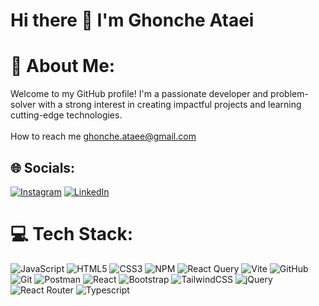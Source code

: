 # Hi there 👋 I'm Ghonche Ataei <br>          
# 💫 About Me:           
 Welcome to my GitHub profile! I'm a passionate developer and problem-solver with a strong interest in creating impactful projects and learning cutting-edge technologies.<br><br> How to reach me ghonche.ataee@gmail.com          
## 🌐 Socials:                          
[![Instagram](https://img.shields.io/badge/Instagram-%23E4405F.svg?logo=Instagram&logoColor=white)](https://instagram.com/ghonchehataei) [![LinkedIn](https://img.shields.io/badge/LinkedIn-%230077B5.svg?logo=linkedin&logoColor=white)](https://www.linkedin.com/in/ghonche-ataei-b96216290/)  

# 💻 Tech Stack:
![JavaScript](https://img.shields.io/badge/javascript-%23323330.svg?style=for-the-badge&logo=javascript&logoColor=%23F7DF1E)  ![HTML5](https://img.shields.io/badge/html5-%23E34F26.svg?style=for-the-badge&logo=html5&logoColor=white) ![CSS3](https://img.shields.io/badge/css3-%231572B6.svg?style=for-the-badge&logo=css3&logoColor=white) ![NPM](https://img.shields.io/badge/NPM-%23CB3837.svg?style=for-the-badge&logo=npm&logoColor=white) ![React Query](https://img.shields.io/badge/-React%20Query-FF4154?style=for-the-badge&logo=react%20query&logoColor=white) ![Vite](https://img.shields.io/badge/vite-%23646CFF.svg?style=for-the-badge&logo=vite&logoColor=white)  ![GitHub](https://img.shields.io/badge/github-%23121011.svg?style=for-the-badge&logo=github&logoColor=white) ![Git](https://img.shields.io/badge/git-%23F05033.svg?style=for-the-badge&logo=git&logoColor=white) ![Postman](https://img.shields.io/badge/Postman-FF6C37?style=for-the-badge&logo=postman&logoColor=white) ![React](https://img.shields.io/badge/react-%2320232a.svg?style=for-the-badge&logo=react&logoColor=%2361DAFB) ![Bootstrap](https://img.shields.io/badge/bootstrap-%238511FA.svg?style=for-the-badge&logo=bootstrap&logoColor=white) ![TailwindCSS](https://img.shields.io/badge/tailwindcss-%2338B2AC.svg?style=for-the-badge&logo=tailwind-css&logoColor=white)  ![jQuery](https://img.shields.io/badge/jquery-%230769AD.svg?style=for-the-badge&logo=jquery&logoColor=white) ![React Router](https://img.shields.io/badge/React_Router-CA4245?style=for-the-badge&logo=react-router&logoColor=white) ![Typescript](https://img.shields.io/badge/Typescript-CA4245?style=for-the-badge&logo=react-router&logoColor=white) 
